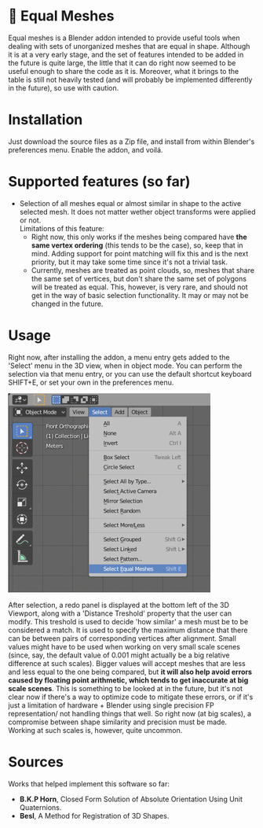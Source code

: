 # :hammer: Equal Meshes
Equal meshes is a Blender addon intended to provide useful tools when dealing with sets of unorganized meshes that are equal in shape.
Although it is at a very early stage, and the set of features intended to be added in the future is quite large, the little that it can do right now seemed to be useful enough to share the code as it is. Moreover, what it brings to the table is still not heavily tested (and will probably be implemented differently in the future), so use with caution.

# Installation
Just download the source files as a Zip file, and install from within Blender's preferences menu. Enable the addon, and voilá.

# Supported features (so far)
* Selection of all meshes equal or almost similar in shape to the active selected mesh. It does not matter wether object transforms were applied or not.  
  Limitations of this feature:
  * Right now, this only works if the meshes being compared have **the same vertex ordering** (this tends to be the case), so, keep that in mind. Adding support for point matching will fix this and is the next priority, but it may take some time since it's not a trivial task.
  * Currently, meshes are treated as point clouds, so, meshes that share the same set of vertices, but don't share the same set of polygons will be treated as equal. This, however, is very rare, and should not get in the way of basic selection functionality. It may or may not be changed in the future.
# Usage
Right now, after installing the addon, a menu entry gets added to the 'Select' menu in the 3D view, when in object mode. You can perform the selection via that menu entry, or you can use the default shortcut keyboard SHIFT+E, or set your own in the preferences menu.  

![alt text](https://github.com/nachgsanchez/equalmeshes/blob/master/images/menu_entry.png?raw=true)
  
After selection, a redo panel is displayed at the bottom left of the 3D Viewport, along with a 'Distance Treshold' property that the user can modify. This treshold is used to decide 'how similar' a mesh must be to be considered a match. It is used to specify the maximum distance that there can be between pairs of corresponding vertices after alignment. Small values might have to be used when working on very small scale scenes (since, say, the default value of 0.001 might actually be a big relative difference at such scales). Bigger values will accept meshes that are less and less equal to the one being compared, but **it will also help avoid errors caused by floating point arithmetic, which tends to get inaccurate at big scale scenes**. This is something to be looked at in the future, but it's not clear now if there's a way to optimize code to mitigate these errors, or if it's just a limitation of hardware + Blender using single precision FP representation/ not handling things that well. So right now (at big scales), a compromise between shape similarity and precision must be made. Working at such scales is, however, quite uncommon.  

# Sources
Works that helped implement this software so far:
  * **B.K.P Horn**, Closed Form Solution of Absolute Orientation Using Unit Quaternions.
  * **Besl**, A Method for Registration of 3D Shapes.
